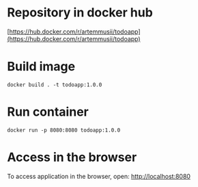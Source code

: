 # Repository in docker hub
[https://hub.docker.com/r/artemmusii/todoapp](https://hub.docker.com/r/artemmusii/todoapp)

# Build image
```
docker build . -t todoapp:1.0.0
```

# Run container
```
docker run -p 8080:8080 todoapp:1.0.0
```

# Access in the browser
To access application in the browser, open: [http://localhost:8080](http://localhost:8080)